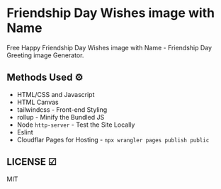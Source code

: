 # Friendship Day Wishes image with Name

Free Happy Friendship Day Wishes image with Name - Friendship Day Greeting image Generator.  

## Methods Used ⚙

- HTML/CSS and Javascript
- HTML Canvas
- tailwindcss - Front-end Styling
- rollup - Minify the Bundled JS
- Node `http-server` - Test the Site Locally
- Eslint
- Cloudflar Pages for Hosting - `npx wrangler pages publish public`

## LICENSE ☑

MIT
